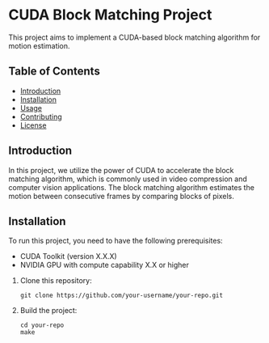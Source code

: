 # CUDA Block Matching Project

This project aims to implement a CUDA-based block matching algorithm for motion estimation.

## Table of Contents

- [Introduction](#introduction)
- [Installation](#installation)
- [Usage](#usage)
- [Contributing](#contributing)
- [License](#license)

## Introduction

In this project, we utilize the power of CUDA to accelerate the block matching algorithm, which is commonly used in video compression and computer vision applications. The block matching algorithm estimates the motion between consecutive frames by comparing blocks of pixels.

## Installation

To run this project, you need to have the following prerequisites:

- CUDA Toolkit (version X.X.X)
- NVIDIA GPU with compute capability X.X or higher

1. Clone this repository:

    ```shell
    git clone https://github.com/your-username/your-repo.git
    ```

2. Build the project:

    ```shell
    cd your-repo
    make
    ```


